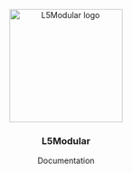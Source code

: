 <p align="center"><img width="200" src="http://artekk.de/resources/images/l5modular-logo.png" alt="L5Modular logo"></p>
<h3 align="center">L5Modular</h3>
<p align="center">Documentation</p>
